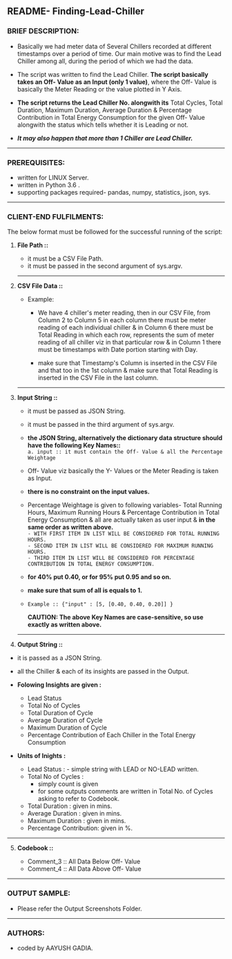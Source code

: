 ## README- Finding-Lead-Chiller


### **BRIEF DESCRIPTION:**

  - Basically we had meter data of Several Chillers recorded at different timestamps over a period of time. Our main motive was to find the Lead Chiller among all, during the period of which we had the data.

  - The script was written to find the Lead Chiller. **The script basically takes an Off- Value as an Input (only 1 value)**, where the Off- Value is basically the Meter Reading or the value plotted in Y Axis. 

  - **The script returns the Lead Chiller No. alongwith its** Total Cycles, Total Duration, Maximum Duration, Average Duration & Percentage Contribution in Total Energy Consumption for the given Off- Value alongwith the status which tells whether it is Leading or not.

  - ***It may also happen that more than 1 Chiller are Lead Chiller.***

-------------------------------------------------------------------------------------------------------------------


### **PREREQUISITES:**

  - written for LINUX Server.
  - written in  Python 3.6 .
  - supporting packages required- pandas, numpy, statistics, json, sys.


-------------------------------------------------------------------------------------------------------------------


### **CLIENT-END FULFILMENTS:**

The below format must be followed for the successful running of the script:  

1. **File Path ::**
   - it must be a CSV File Path.
   - it must be passed in the second argument of sys.argv.
   
   ----------------------------------------------------------------------------------------------------------------
   
2. **CSV File Data ::**

    - Example:  
      - We have 4 chiller's meter reading, then in our CSV File, from Column 2 to Column 5 in each column there must be meter reading of each individual chiller & in Column 6 there must be Total Reading in which each row, represents the sum of meter reading of all chiller viz in that particular row & in Column 1 there must be timestamps with Date portion starting with Day.

      - make sure that Timestamp's Column is inserted in the CSV File and that too in the 1st column & make sure that Total Reading is inserted in the CSV File in the last column. 
   
   ----------------------------------------------------------------------------------------------------------------   

3. **Input String ::**

   - it must be passed as JSON String.
   - it must be passed in the third argument of sys.argv. 
   - **the JSON String, alternatively the dictionary data structure should have the following Key Names::**  
     `a. input :: it must contain the Off- Value & all the Percentage Weightage`

   - Off- Value viz basically the Y- Values or the Meter Reading is taken as Input.
   - **there is no constraint on the input values.**

   - Percentage Weightage is given to following variables- Total Running Hours, Maximum Running Hours &   Percentage Contribution in Total Energy Consumption & all are actually taken as user input & **in the same order as written above.**  
     `- WITH FIRST ITEM IN LIST WILL BE CONSIDERED FOR TOTAL RUNNING HOURS.`  
     `- SECOND ITEM IN LIST WILL BE CONSIDERED FOR MAXIMUM RUNNING HOURS.`  
     `- THIRD ITEM IN LIST WILL BE CONSIDERED FOR PERCENTAGE CONTRIBUTION IN TOTAL ENERGY CONSUMPTION.`  

   - **for 40% put 0.40, or for 95% put 0.95 and so on.**  
   - **make sure that sum of all is equals to 1.**  	  

   - `Example :: {"input" : [5, [0.40, 0.40, 0.20]] }`		

      **CAUTION: The above Key Names are case-sensitive, so use exactly as written above.**


   ---------------------------------------------------------------------------------------------------------------


4. **Output String ::**
  - it is passed as a JSON String.  
  - all the Chiller & each of its insights are passed in the Output.  
  - **Folowing Insights are given :**  
      - Lead Status  
      - Total No of Cycles  
      - Total Duration of Cycle  
      - Average Duration of Cycle  
      - Maximum Duration of Cycle  
      - Percentage Contribution of Each Chiller in the Total Energy Consumption  

  - **Units of Inights :**  
    - Lead Status            : - simple string with LEAD or NO-LEAD written.  
    - Total No of Cycles     : 
      - simply count is given   
      - for some outputs comments are written in Total No. of Cycles asking to refer to Codebook.    
    - Total Duration         : given in mins.  
    - Average Duration       : given in mins.  
    - Maximum Duration       : given in mins.  
    - Percentage Contribution: given in %.  

   ----------------------------------------------------------------------------------------------------------------   

5. **Codebook ::**

    - Comment_3 :: All Data Below Off- Value
    - Comment_4 :: All Data Above Off- Value	  

-------------------------------------------------------------------------------------------------------------------	

### **OUTPUT SAMPLE:**
  -	Please refer the Output Screenshots Folder.
  

-------------------------------------------------------------------------------------------------------------------	

### **AUTHORS:**

  -	coded by AAYUSH GADIA.

   
					  
